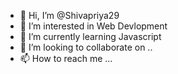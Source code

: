 - 👋 Hi, I’m @Shivapriya29
- 👀 I’m interested in Web Devlopment
- 🌱 I’m currently learning Javascript
- 💞️ I’m looking to collaborate on ..
- 📫 How to reach me ...

<!---
Shivapriya29/Shivapriya29 is a ✨ special ✨ repository because its `README.md` (this file) appears on your GitHub profile.
You can click the Preview link to take a look at your changes.
--->
